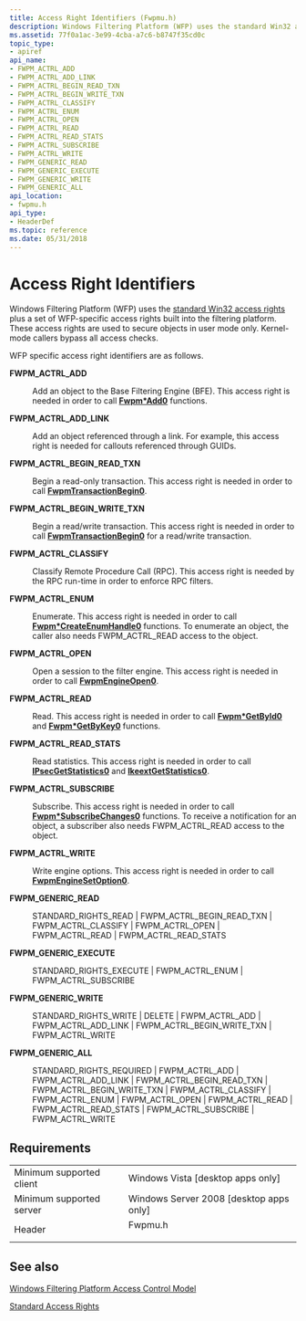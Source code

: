 ```yaml
---
title: Access Right Identifiers (Fwpmu.h)
description: Windows Filtering Platform (WFP) uses the standard Win32 access rights plus a set of WFP-specific access rights built into the filtering platform.
ms.assetid: 77f0a1ac-3e99-4cba-a7c6-b8747f35cd0c
topic_type:
- apiref
api_name:
- FWPM_ACTRL_ADD
- FWPM_ACTRL_ADD_LINK
- FWPM_ACTRL_BEGIN_READ_TXN
- FWPM_ACTRL_BEGIN_WRITE_TXN
- FWPM_ACTRL_CLASSIFY
- FWPM_ACTRL_ENUM
- FWPM_ACTRL_OPEN
- FWPM_ACTRL_READ
- FWPM_ACTRL_READ_STATS
- FWPM_ACTRL_SUBSCRIBE
- FWPM_ACTRL_WRITE
- FWPM_GENERIC_READ
- FWPM_GENERIC_EXECUTE
- FWPM_GENERIC_WRITE
- FWPM_GENERIC_ALL
api_location:
- fwpmu.h
api_type:
- HeaderDef
ms.topic: reference
ms.date: 05/31/2018
---
```


# Access Right Identifiers

Windows Filtering Platform (WFP) uses the [standard Win32 access rights](/windows/desktop/SecAuthZ/standard-access-rights) plus a set of WFP-specific access rights built into the filtering platform. These access rights are used to secure objects in user mode only. Kernel-mode callers bypass all access checks.

WFP specific access right identifiers are as follows.

<dl> <dt>

<span id="FWPM_ACTRL_ADD"></span><span id="fwpm_actrl_add"></span>**FWPM\_ACTRL\_ADD**
</dt> <dd> <dl> <dt>



Add an object to the Base Filtering Engine (BFE). This access right is needed in order to call [**Fwpm\*Add0**](/windows/desktop/api/Fwpmu/nf-fwpmu-fwpmipsectunneladd0) functions.


</dt> </dl> </dd> <dt>

<span id="FWPM_ACTRL_ADD_LINK"></span><span id="fwpm_actrl_add_link"></span>**FWPM\_ACTRL\_ADD\_LINK**
</dt> <dd> <dl> <dt>



Add an object referenced through a link. For example, this access right is needed for callouts referenced through GUIDs.


</dt> </dl> </dd> <dt>

<span id="FWPM_ACTRL_BEGIN_READ_TXN"></span><span id="fwpm_actrl_begin_read_txn"></span>**FWPM\_ACTRL\_BEGIN\_READ\_TXN**
</dt> <dd> <dl> <dt>



Begin a read-only transaction. This access right is needed in order to call [**FwpmTransactionBegin0**](/windows/desktop/api/Fwpmu/nf-fwpmu-fwpmtransactionbegin0).


</dt> </dl> </dd> <dt>

<span id="FWPM_ACTRL_BEGIN_WRITE_TXN"></span><span id="fwpm_actrl_begin_write_txn"></span>**FWPM\_ACTRL\_BEGIN\_WRITE\_TXN**
</dt> <dd> <dl> <dt>



Begin a read/write transaction. This access right is needed in order to call [**FwpmTransactionBegin0**](/windows/desktop/api/Fwpmu/nf-fwpmu-fwpmtransactionbegin0) for a read/write transaction.


</dt> </dl> </dd> <dt>

<span id="FWPM_ACTRL_CLASSIFY"></span><span id="fwpm_actrl_classify"></span>**FWPM\_ACTRL\_CLASSIFY**
</dt> <dd> <dl> <dt>



Classify Remote Procedure Call (RPC). This access right is needed by the RPC run-time in order to enforce RPC filters.


</dt> </dl> </dd> <dt>

<span id="FWPM_ACTRL_ENUM"></span><span id="fwpm_actrl_enum"></span>**FWPM\_ACTRL\_ENUM**
</dt> <dd> <dl> <dt>



Enumerate. This access right is needed in order to call [**Fwpm\*CreateEnumHandle0**](/windows/desktop/api/Fwpmu/nf-fwpmu-fwpmcalloutcreateenumhandle0) functions. To enumerate an object, the caller also needs FWPM\_ACTRL\_READ access to the object.


</dt> </dl> </dd> <dt>

<span id="FWPM_ACTRL_OPEN"></span><span id="fwpm_actrl_open"></span>**FWPM\_ACTRL\_OPEN**
</dt> <dd> <dl> <dt>



Open a session to the filter engine. This access right is needed in order to call [**FwpmEngineOpen0**](/windows/desktop/api/Fwpmu/nf-fwpmu-fwpmengineopen0).


</dt> </dl> </dd> <dt>

<span id="FWPM_ACTRL_READ"></span><span id="fwpm_actrl_read"></span>**FWPM\_ACTRL\_READ**
</dt> <dd> <dl> <dt>



Read. This access right is needed in order to call [**Fwpm\*GetById0**](/windows/desktop/api/Fwpmu/nf-fwpmu-fwpmcalloutgetbyid0) and [**Fwpm\*GetByKey0**](/windows/desktop/api/Fwpmu/nf-fwpmu-fwpmcalloutgetbykey0) functions.


</dt> </dl> </dd> <dt>

<span id="FWPM_ACTRL_READ_STATS"></span><span id="fwpm_actrl_read_stats"></span>**FWPM\_ACTRL\_READ\_STATS**
</dt> <dd> <dl> <dt>



Read statistics. This access right is needed in order to call [**IPsecGetStatistics0**](/windows/desktop/api/Fwpmu/nf-fwpmu-ipsecgetstatistics0) and [**IkeextGetStatistics0**](/windows/desktop/api/Fwpmu/nf-fwpmu-ikeextgetstatistics0).


</dt> </dl> </dd> <dt>

<span id="FWPM_ACTRL_SUBSCRIBE"></span><span id="fwpm_actrl_subscribe"></span>**FWPM\_ACTRL\_SUBSCRIBE**
</dt> <dd> <dl> <dt>



Subscribe. This access right is needed in order to call [**Fwpm\*SubscribeChanges0**](/windows/desktop/api/Fwpmu/nf-fwpmu-fwpmprovidersubscribechanges0) functions. To receive a notification for an object, a subscriber also needs FWPM\_ACTRL\_READ access to the object.


</dt> </dl> </dd> <dt>

<span id="FWPM_ACTRL_WRITE"></span><span id="fwpm_actrl_write"></span>**FWPM\_ACTRL\_WRITE**
</dt> <dd> <dl> <dt>



Write engine options. This access right is needed in order to call [**FwpmEngineSetOption0**](/windows/desktop/api/Fwpmu/nf-fwpmu-fwpmenginesetoption0).


</dt> </dl> </dd> <dt>

<span id="FWPM_GENERIC_READ"></span><span id="fwpm_generic_read"></span>**FWPM\_GENERIC\_READ**
</dt> <dd> <dl> <dt>



STANDARD\_RIGHTS\_READ \| FWPM\_ACTRL\_BEGIN\_READ\_TXN \| FWPM\_ACTRL\_CLASSIFY \| FWPM\_ACTRL\_OPEN \| FWPM\_ACTRL\_READ \| FWPM\_ACTRL\_READ\_STATS


</dt> </dl> </dd> <dt>

<span id="FWPM_GENERIC_EXECUTE"></span><span id="fwpm_generic_execute"></span>**FWPM\_GENERIC\_EXECUTE**
</dt> <dd> <dl> <dt>



STANDARD\_RIGHTS\_EXECUTE \| FWPM\_ACTRL\_ENUM \| FWPM\_ACTRL\_SUBSCRIBE


</dt> </dl> </dd> <dt>

<span id="FWPM_GENERIC_WRITE"></span><span id="fwpm_generic_write"></span>**FWPM\_GENERIC\_WRITE**
</dt> <dd> <dl> <dt>



STANDARD\_RIGHTS\_WRITE \| DELETE \| FWPM\_ACTRL\_ADD \| FWPM\_ACTRL\_ADD\_LINK \| FWPM\_ACTRL\_BEGIN\_WRITE\_TXN \| FWPM\_ACTRL\_WRITE


</dt> </dl> </dd> <dt>

<span id="FWPM_GENERIC_ALL"></span><span id="fwpm_generic_all"></span>**FWPM\_GENERIC\_ALL**
</dt> <dd> <dl> <dt>



STANDARD\_RIGHTS\_REQUIRED \| FWPM\_ACTRL\_ADD \| FWPM\_ACTRL\_ADD\_LINK \| FWPM\_ACTRL\_BEGIN\_READ\_TXN \| FWPM\_ACTRL\_BEGIN\_WRITE\_TXN \| FWPM\_ACTRL\_CLASSIFY \| FWPM\_ACTRL\_ENUM \| FWPM\_ACTRL\_OPEN \| FWPM\_ACTRL\_READ \| FWPM\_ACTRL\_READ\_STATS \| FWPM\_ACTRL\_SUBSCRIBE \| FWPM\_ACTRL\_WRITE


</dt> </dl> </dd> </dl>

## Requirements



|                                     |                                                                                    |
|-------------------------------------|------------------------------------------------------------------------------------|
| Minimum supported client<br/> | Windows Vista \[desktop apps only\]<br/>                                     |
| Minimum supported server<br/> | Windows Server 2008 \[desktop apps only\]<br/>                               |
| Header<br/>                   | <dl> <dt>Fwpmu.h</dt> </dl> |



## See also

<dl> <dt>

[Windows Filtering Platform Access Control Model](access-control.md)
</dt> <dt>

[Standard Access Rights](/windows/desktop/SecAuthZ/standard-access-rights)
</dt> </dl>

 


